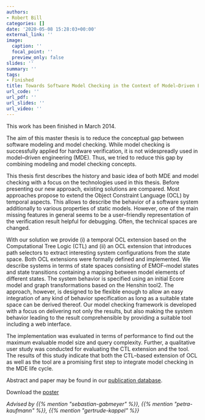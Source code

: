 ```yaml
---
authors:
- Robert Bill
categories: []
date: '2020-05-08 15:28:03+00:00'
external_link: ''
image:
  caption: ''
  focal_point: ''
  preview_only: false
slides: ''
summary: ''
tags:
- Finished
title: Towards Software Model Checking in the Context of Model–Driven Engineering
url_code: ''
url_pdf: ''
url_slides: ''
url_video: ''
---
```


This work has been finished in March 2014.

The aim of this master thesis is to reduce the conceptual gap between software modeling and model checking. While model checking is successfully applied for hardware verification, it is not widespreadly used in model–driven engineering (MDE). Thus, we tried to reduce this gap by combining modeling and model checking concepts.

This thesis first describes the history and basic idea of both MDE and model checking with a focus on the technologies used in this thesis. Before presenting our new approach, existing solutions are compared. Most approaches propose to extend the Object Constraint Language (OCL) by temporal aspects. This allows to describe the behavior of a software system additionally to various properties of static models. However, one of the main missing features in general seems to be a user–friendly representation of the verification result helpful for debugging. Often, the technical spaces are changed.

With our solution we provide (i) a temporal OCL extension based on the Computational Tree Logic (CTL) and (ii) an OCL extension that introduces path selectors to extract interesting system configurations from the state space. Both OCL extensions were formally defined and implemented. We describe systems in terms of state spaces consisting of EMOF–model states and state transitions containing a mapping between model elements of different states. The system behavior is specified using an initial Ecore model and graph transformations based on the Henshin tool2. The approach, however, is designed to be flexible enough to allow an easy integration of any kind of behavior specification as long as a suitable state space can be derived thereof. Our model checking framework is developed with a focus on delivering not only the results, but also making the system behavior leading to the result comprehensible by providing a suitable tool including a web interface.

The implementation was evaluated in terms of performance to find out the maximum evaluable model size and query complexity. Further, a qualitative user study was conducted for evaluating the CTL extension and the tool. The results of this study indicate that both the CTL–based extension of OCL as well as the tool are a promising first step to integrate model checking in the MDE life cycle.

Abstract and paper may be found in our <a class="external" href="http://publik.tuwien.ac.at/showentry.php?ID=227939&amp;lang=2">publication database</a>.

 Download the [poster](https://www.big.tuwien.ac.at/app/uploads/2016/10/Bill_poster.pdf)

*Advised by {{% mention "sebastian-gabmeyer" %}}, {{% mention "petra-kaufmann" %}}, {{% mention "gertrude-kappel" %}}*
